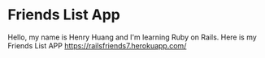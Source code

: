 # Friends List App

Hello, my name is Henry Huang and I'm learning Ruby on Rails.
Here is my Friends List APP https://railsfriends7.herokuapp.com/
